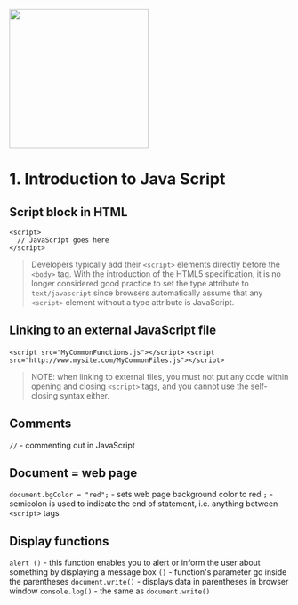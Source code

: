 <a href="http://www.wrox.com/WileyCDA/WroxTitle/Beginning-JavaScript-5th-Edition.productCd-1118903331.html"><img style="height:250px" src="http://ecx.images-amazon.com/images/I/51qu0dP1bCL._SX396_BO1,204,203,200_.jpg" /></a>

# 1. Introduction to Java Script

## Script block in HTML
```
<script>
  // JavaScript goes here
</script>
```
> Developers typically add their `<script>` elements directly before the `<body>` tag.
> With the introduction of the HTML5 specification, it is no longer considered good practice to set the type attribute to `text/javascript` since browsers automatically assume that any `<script>` element without a type attribute is JavaScript.

## Linking to an external JavaScript file
`<script src="MyCommonFunctions.js"></script>`
`<script src="http://www.mysite.com/MyCommonFiles.js"></script>`
> NOTE: when linking to external files, you must not put any code within opening and closing `<script>` tags, and you cannot use the self-closing syntax either.

## Comments
`//` - commenting out in JavaScript

## Document = web page
`document.bgColor = "red";` - sets web page background color to red
`;` - semicolon is used to indicate the end of statement, i.e. anything between `<script>` tags

## Display functions
`alert ()` - this function enables you to alert or inform the user about something by displaying a message box
`()` - function's parameter go inside the parentheses
`document.write()` - displays data in parentheses in browser window
`console.log()` - the same as `document.write()`
